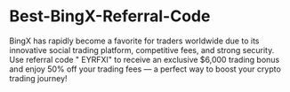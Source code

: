 # Best-BingX-Referral-Code
BingX has rapidly become a favorite for traders worldwide due to its innovative social trading platform, competitive fees, and strong security. Use referral code " EYRFXI" to receive an exclusive $6,000 trading bonus and enjoy 50% off your trading fees — a perfect way to boost your crypto trading journey!

